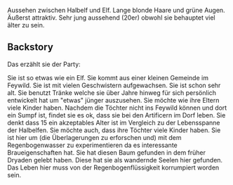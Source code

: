 Aussehen zwischen Halbelf und Elf. Lange blonde Haare und grüne Augen. Äußerst attraktiv. Sehr jung aussehend (20er) obwohl sie behauptet viel älter zu sein.
## Backstory
Das erzählt sie der Party:

Sie ist so etwas wie ein Elf.
Sie kommt aus einer kleinen Gemeinde im Feywild.
Sie ist mit vielen Geschwistern aufgewachsen.
Sie ist schon sehr alt.
Sie benutzt Tränke welche sie über Jahre hinweg für sich persönlich entwickelt hat um "etwas" jünger auszusehen.
Sie möchte wie ihre Eltern viele Kinder haben.
Nachdem die Töchter nicht ins Feywild können und dort ein Sumpf ist, findet sie es ok, dass sie bei den Artificern im Dorf leben.
Sie denkt dass 15 ein akzeptables Alter ist im Vergleich zu der Lebensspanne der Halbelfen.
Sie möchte auch, dass ihre Töchter viele Kinder haben.
Sie ist hier um (die Überlagerungen zu erforschen und) mit dem Regenbogenwasser zu experimentieren da es interessante Braueigenschaften hat.
Sie hat diesen Baum gefunden in dem früher Dryaden gelebt haben. Diese hat sie als wandernde Seelen hier gefunden. Das Leben hier muss von der Regenbogenflüssigkeit korrumpiert worden sein.


